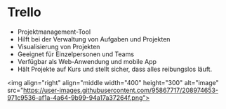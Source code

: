 # Trello
- Projektmanagement-Tool
- Hilft bei der Verwaltung von Aufgaben und Projekten
- Visualisierung von Projekten
- Geeignet für Einzelpersonen und Teams
- Verfügbar als Web-Anwendung und mobile App
- Hält Projekte auf Kurs und stellt sicher, dass alles reibungslos läuft.

<img align="right" align="middle width="400" height="300" alt="image" src="https://user-images.githubusercontent.com/95867717/208974653-971c9536-af1a-4a64-9b99-94a17a37264f.png">


